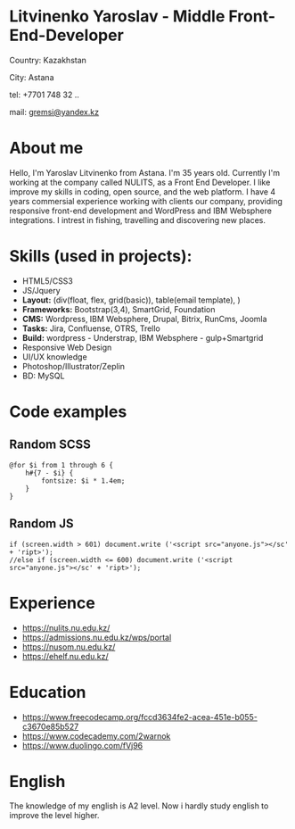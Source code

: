 # Litvinenko Yaroslav - Middle Front-End-Developer
Country: Kazakhstan

City: Astana

tel: +7701 748 32 ..

mail: gremsi@yandex.kz

# About me 
Hello, 
I'm Yaroslav Litvinenko from Astana. I'm 35 years old. 
Currently I'm working at the company called NULITS, as a Front End Developer. 
I like improve my skills in coding, open source, and the web platform. 
I have 4 years commersial experience working with clients our company, providing responsive front-end development and WordPress and IBM Websphere integrations.
I intrest in fishing, travelling and discovering new places.

# Skills (used in projects):
 - HTML5/CSS3
 - JS/Jquery
 - **Layout:** (div(float, flex, grid(basic)), table(email template), )
 - **Frameworks:** Bootstrap(3,4), SmartGrid, Foundation
 - **CMS:** Wordpress, IBM Websphere, Drupal, Bitrix, RunCms, Joomla
 - **Tasks:** Jira, Confluense, OTRS, Trello
 - **Build:** wordpress - Understrap, IBM Websphere - gulp+Smartgrid
 - Responsive Web Design
 - UI/UX knowledge  
 - Photoshop/Illustrator/Zeplin
 - BD: MySQL


# Code examples
## Random SCSS
```
@for $i from 1 through 6 {
    h#{7 - $i} {
        fontsize: $i * 1.4em;
    }
}
``` 
## Random JS

```
if (screen.width > 601) document.write ('<script src="anyone.js"></sc' + 'ript>');
//else if (screen.width <= 600) document.write ('<script src="anyone.js"></sc' + 'ript>'); 
```
 
# Experience
* https://nulits.nu.edu.kz/
* https://admissions.nu.edu.kz/wps/portal
* https://nusom.nu.edu.kz/
* https://ehelf.nu.edu.kz/

# Education
* https://www.freecodecamp.org/fccd3634fe2-acea-451e-b055-c3670e85b527
* https://www.codecademy.com/2warnok
* https://www.duolingo.com/fVj96

# English
The knowledge of my english is A2 level. Now i hardly study english to improve the level higher.

